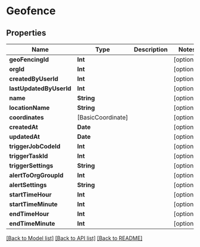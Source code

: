 # Geofence

## Properties
Name | Type | Description | Notes
------------ | ------------- | ------------- | -------------
**geoFencingId** | **Int** |  | [optional] 
**orgId** | **Int** |  | [optional] 
**createdByUserId** | **Int** |  | [optional] 
**lastUpdatedByUserId** | **Int** |  | [optional] 
**name** | **String** |  | [optional] 
**locationName** | **String** |  | [optional] 
**coordinates** | [BasicCoordinate] |  | [optional] 
**createdAt** | **Date** |  | [optional] 
**updatedAt** | **Date** |  | [optional] 
**triggerJobCodeId** | **Int** |  | [optional] 
**triggerTaskId** | **Int** |  | [optional] 
**triggerSettings** | **String** |  | [optional] 
**alertToOrgGroupId** | **Int** |  | [optional] 
**alertSettings** | **String** |  | [optional] 
**startTimeHour** | **Int** |  | [optional] 
**startTimeMinute** | **Int** |  | [optional] 
**endTimeHour** | **Int** |  | [optional] 
**endTimeMinute** | **Int** |  | [optional] 

[[Back to Model list]](../README.md#documentation-for-models) [[Back to API list]](../README.md#documentation-for-api-endpoints) [[Back to README]](../README.md)


